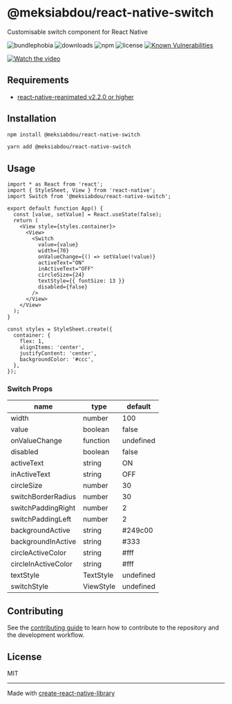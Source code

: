 # @meksiabdou/react-native-switch

Customisable switch component for React Native

![bundlephobia](https://badgen.net/bundlephobia/minzip/@meksiabdou/react-native-switch)
![downloads](https://badgen.net/npm/dt/@meksiabdou/react-native-switch)
![npm](https://badgen.net/npm/v/@meksiabdou/react-native-switch)
![license](https://badgen.net/github/license/meksiabdou/react-native-switch)
[![Known Vulnerabilities](https://snyk.io/test/github/meksiabdou/react-native-switch/badge.svg?targetFile=package.json)](https://snyk.io/test/github/meksiabdou/react-native-switch?targetFile=package.json)

[![Watch the video](https://imgur.com/TNLNDgt.jpg)](https://i.imgur.com/TNLNDgt.mp4)

## Requirements

- [react-native-reanimated v2.2.0 or higher](https://github.com/software-mansion/react-native-reanimated)

## Installation

```sh
npm install @meksiabdou/react-native-switch
```

```sh
yarn add @meksiabdou/react-native-switch
```

## Usage

```tsx
import * as React from 'react';
import { StyleSheet, View } from 'react-native';
import Switch from '@meksiabdou/react-native-switch';

export default function App() {
  const [value, setValue] = React.useState(false);
  return (
    <View style={styles.container}>
      <View>
        <Switch
          value={value}
          width={70}
          onValueChange={() => setValue(!value)}
          activeText="ON"
          inActiveText="OFF"
          circleSize={24}
          textStyle={{ fontSize: 13 }}
          disabled={false}
        />
      </View>
    </View>
  );
}

const styles = StyleSheet.create({
  container: {
    flex: 1,
    alignItems: 'center',
    justifyContent: 'center',
    backgroundColor: '#ccc',
  },
});
```

### Switch Props

| name                | type      | default   |
| ------------------- | --------- | --------- |
| width               | number    | 100       |
| value               | boolean   | false     |
| onValueChange       | function  | undefined |
| disabled            | boolean   | false     |
| activeText          | string    | ON        |
| inActiveText        | string    | OFF       |
| circleSize          | number    | 30        |
| switchBorderRadius  | number    | 30        |
| switchPaddingRight  | number    | 2         |
| switchPaddingLeft   | number    | 2         |
| backgroundActive    | string    | #249c00   |
| backgroundInActive  | string    | #333      |
| circleActiveColor   | string    | #fff      |
| circleInActiveColor | string    | #fff      |
| textStyle           | TextStyle | undefined |
| switchStyle         | ViewStyle | undefined |

## Contributing

See the [contributing guide](CONTRIBUTING.md) to learn how to contribute to the repository and the development workflow.

## License

MIT

---

Made with [create-react-native-library](https://github.com/callstack/react-native-builder-bob)
